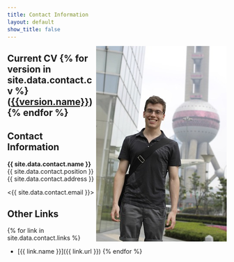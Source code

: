 ```yaml
---
title: Contact Information
layout: default
show_title: false
---
```


<img src="/assets/images/author.jpg" align="right" />


## Current CV {% for version in site.data.contact.cv %}([{{version.name}}]({{version.url}})) {% endfor %}

## Contact Information

**{{ site.data.contact.name }}**  
{{ site.data.contact.position }}  
{{ site.data.contact.address }}

<{{ site.data.contact.email }}>



## Other Links

{% for link in site.data.contact.links %}
- [{{ link.name }}]({{ link.url }})
{% endfor %}
